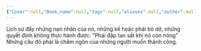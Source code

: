```yaml
---
{"Cover":null,"Book_name":null,"tags":null,"aliases":null,"author":null,"link":null,"dg-publish":true,"permalink":"/Book_ Reading 2024/Những câu nói hay trong sách/Ngày mai là lời cám dỗ của ma vương/","dgPassFrontmatter":true,"noteIcon":"2","created":"2023-12-15T08:45:46.997+07:00","updated":"2023-12-21T17:56:41.144+07:00"}
---
```


Lịch sử đầy những nạn nhân của nó, những kế hoặc phải bỏ dở, những quyết định không thực hành được. 
"Phải đập tan sắt khi nó còn nóng" Những câu đó phải là châm ngôn của những người muốn thành công.